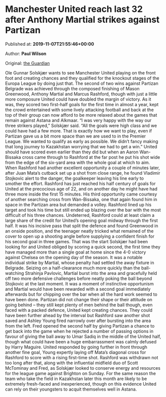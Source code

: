 
# Manchester United reach last 32 after Anthony Martial strikes against Partizan

Published at: **2019-11-07T21:55:46+00:00**

Author: **Paul Wilson**

Original: [the Guardian](https://www.theguardian.com/football/2019/nov/07/manchester-united-partizan-belgrade-europa-league-match-report)

Ole Gunnar Solskjær wants to see Manchester United playing on the front foot and creating chances and they qualified for the knockout stages of the Europa League by doing just that.
The second of two wins against Partizan Belgrade was achieved through the composed finishing of Mason Greenwood, Anthony Martial and Marcus Rashford, though with just a little more composure United could have doubled the margin of victory. As it was, they scored two first-half goals for the first time in almost a year, kept the crowd entertained with some lively attacking football and back at the top of their group can now afford to be more relaxed about the games that remain against Astana and Alkmaar.
“I was very happy with the way our three strikers played,” Solskjær said. “All the goals were high class and we could have had a few more. That is exactly how we want to play, even if Partizan gave us a bit more space than we are used to in the Premier League. We wanted to qualify as early as possible. We didn’t fancy making that long journey to Kazakhstan worrying that we had to get a win.”
United should have scored even earlier than they did but when an Aaron Wan-Bissaka cross came through to Rashford at the far post he put his shot wide from the edge of the six-yard area with the whole goal at which to aim. When Rashford had another excellent opportunity a couple of minutes later, after Juan Mata’s cutback set up a shot from close range, he found Vladimir Stojkovic alert to the danger, the goalkeeper leaving his line early to smother the effort.
Rashford has just reached his half century of goals for United at the precocious age of 22, and on another day he might have had three more inside the first 15 minutes. His third opportunity came courtesy of another searching cross from Wan-Bissaka, one that again found him in space in the Partizan area but demanded a volley. Rashford lined up his target and took his time but still ended up blazing over the bar with the most difficult of his three chances.
Undeterred, Rashford could at least claim a large share of the credit for United’s opening goal midway through the first half. It was his incisive pass that split the defence and found Greenwood in an onside position, and the teenager neatly tricked what remained of the cover to open up a shooting angle before supplying a confident finish for his second goal in three games.
That was the start Solskjær had been looking for and United obliged by scoring a quick second, the first time they have managed more than a single goal at home since the 4-0 victory against Chelsea on the opening day of the season. It was a notable individual strike by Martial, whose penalty had settled the away fixture in Belgrade.
Seizing on a half-clearance much more quickly than the ball-watching Strahinja Pavlovic, Martial burst into the area and gracefully held off two more defensive challenges before neatly poking the ball beyond Stojkovic at the last moment. It was a moment of instinctive opportunism and Martial would have been rewarded with a second goal immediately afterwards but for chipping over the bar when all the hard work seemed to have been done.
Partizan did not change their shape or their attitude on going behind – they still kept plenty of men behind the ball though, even faced with a packed defence, United kept creating chances. They could have been further ahead by the interval but Rashford saw another shot saved and Ashley Young fired narrowly over after bursting into the area from the left.
Fred opened the second half by giving Partizan a chance to get back into the game when he rejected a number of passing options in favour of giving the ball away to Umar Sadiq in the middle of the United half, though what could have been a huge embarrassment was calmly defused by Harry Maguire.
United responded by going further in front through another fine goal, Young expertly laying off Mata’s diagonal cross for Rashford to score with a rising first-time shot.
Rashford was withdrawn not too long after that, along with the influential midfield duo of Scott McTominay and Fred, as Solskjær looked to conserve energy and resources for the league game against Brighton on Sunday.
For the same reason the team who take the field in Kazakhstan later this month are likely to be extremely fresh-faced and inexperienced, though on this evidence United can rely on their youngsters to acquit themselves well in Astana.

